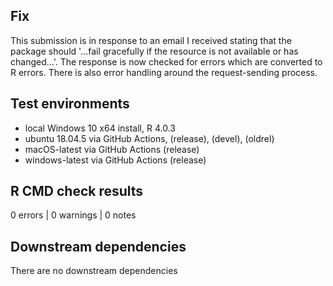 ## Fix

This submission is in response to an email I received stating that the package should '...fail gracefully if the resource is not available or has changed...'.
The response is now checked for errors which are converted to R errors. There is also error handling around the request-sending process.

## Test environments
* local Windows 10 x64 install, R 4.0.3
* ubuntu 18.04.5 via GitHub Actions, (release), (devel), (oldrel)
* macOS-latest via GitHub Actions (release)
* windows-latest via GitHub Actions (release)

## R CMD check results

0 errors | 0 warnings | 0 notes

## Downstream dependencies

There are no downstream dependencies

